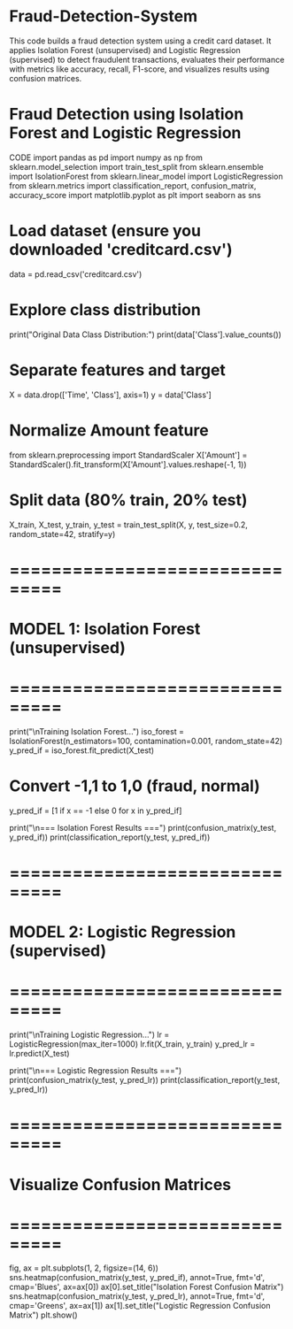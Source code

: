 # Fraud-Detection-System
This code builds a fraud detection system using a credit card dataset. It applies Isolation Forest (unsupervised) and Logistic Regression (supervised) to detect fraudulent transactions, evaluates their performance with metrics like accuracy, recall, F1-score, and visualizes results using confusion matrices.
# Fraud Detection using Isolation Forest and Logistic Regression
CODE
import pandas as pd
import numpy as np
from sklearn.model_selection import train_test_split
from sklearn.ensemble import IsolationForest
from sklearn.linear_model import LogisticRegression
from sklearn.metrics import classification_report, confusion_matrix, accuracy_score
import matplotlib.pyplot as plt
import seaborn as sns

# Load dataset (ensure you downloaded 'creditcard.csv')
data = pd.read_csv('creditcard.csv')

# Explore class distribution
print("Original Data Class Distribution:")
print(data['Class'].value_counts())

# Separate features and target
X = data.drop(['Time', 'Class'], axis=1)
y = data['Class']

# Normalize Amount feature
from sklearn.preprocessing import StandardScaler
X['Amount'] = StandardScaler().fit_transform(X['Amount'].values.reshape(-1, 1))

# Split data (80% train, 20% test)
X_train, X_test, y_train, y_test = train_test_split(X, y, test_size=0.2, random_state=42, stratify=y)

# ===============================
# MODEL 1: Isolation Forest (unsupervised)
# ===============================
print("\nTraining Isolation Forest...")
iso_forest = IsolationForest(n_estimators=100, contamination=0.001, random_state=42)
y_pred_if = iso_forest.fit_predict(X_test)

# Convert -1,1 to 1,0 (fraud, normal)
y_pred_if = [1 if x == -1 else 0 for x in y_pred_if]

print("\n=== Isolation Forest Results ===")
print(confusion_matrix(y_test, y_pred_if))
print(classification_report(y_test, y_pred_if))

# ===============================
# MODEL 2: Logistic Regression (supervised)
# ===============================
print("\nTraining Logistic Regression...")
lr = LogisticRegression(max_iter=1000)
lr.fit(X_train, y_train)
y_pred_lr = lr.predict(X_test)

print("\n=== Logistic Regression Results ===")
print(confusion_matrix(y_test, y_pred_lr))
print(classification_report(y_test, y_pred_lr))

# ===============================
# Visualize Confusion Matrices
# ===============================
fig, ax = plt.subplots(1, 2, figsize=(14, 6))
sns.heatmap(confusion_matrix(y_test, y_pred_if), annot=True, fmt='d', cmap='Blues', ax=ax[0])
ax[0].set_title("Isolation Forest Confusion Matrix")
sns.heatmap(confusion_matrix(y_test, y_pred_lr), annot=True, fmt='d', cmap='Greens', ax=ax[1])
ax[1].set_title("Logistic Regression Confusion Matrix")
plt.show()
